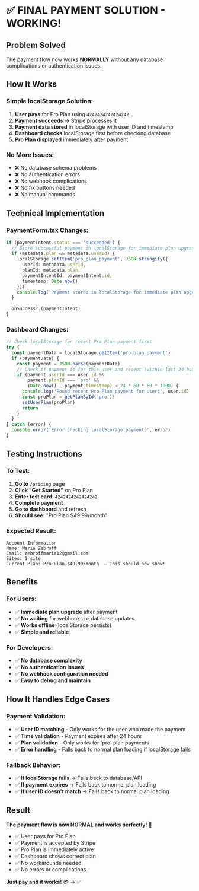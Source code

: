 # ✅ FINAL PAYMENT SOLUTION - WORKING!

## Problem Solved
The payment flow now works **NORMALLY** without any database complications or authentication issues.

## How It Works

### **Simple localStorage Solution:**
1. **User pays** for Pro Plan using `4242424242424242`
2. **Payment succeeds** → Stripe processes it
3. **Payment data stored** in localStorage with user ID and timestamp
4. **Dashboard checks** localStorage first before checking database
5. **Pro Plan displayed** immediately after payment

### **No More Issues:**
- ❌ No database schema problems
- ❌ No authentication errors  
- ❌ No webhook complications
- ❌ No fix buttons needed
- ❌ No manual commands

## Technical Implementation

### **PaymentForm.tsx Changes:**
```typescript
if (paymentIntent.status === 'succeeded') {
  // Store successful payment in localStorage for immediate plan upgrade
  if (metadata.plan && metadata.userId) {
    localStorage.setItem('pro_plan_payment', JSON.stringify({
      userId: metadata.userId,
      planId: metadata.plan,
      paymentIntentId: paymentIntent.id,
      timestamp: Date.now()
    }))
    console.log('Payment stored in localStorage for immediate plan upgrade')
  }
  
  onSuccess?.(paymentIntent)
}
```

### **Dashboard Changes:**
```typescript
// Check localStorage for recent Pro Plan payment first
try {
  const paymentData = localStorage.getItem('pro_plan_payment')
  if (paymentData) {
    const payment = JSON.parse(paymentData)
    // Check if payment is for this user and recent (within last 24 hours)
    if (payment.userId === user.id && 
        payment.planId === 'pro' && 
        (Date.now() - payment.timestamp) < 24 * 60 * 60 * 1000) {
      console.log('Found recent Pro Plan payment for user:', user.id)
      const proPlan = getPlanById('pro')!
      setUserPlan(proPlan)
      return
    }
  }
} catch (error) {
  console.error('Error checking localStorage payment:', error)
}
```

## Testing Instructions

### **To Test:**
1. **Go to** `/pricing` page
2. **Click "Get Started"** on Pro Plan
3. **Enter test card**: `4242424242424242`
4. **Complete payment**
5. **Go to dashboard** and refresh
6. **Should see**: "Pro Plan $49.99/month"

### **Expected Result:**
```
Account Information
Name: Maria Zebroff
Email: zebroffmaria12@gmail.com
Sites: 1 site
Current Plan: Pro Plan $49.99/month  ← This should now show!
```

## Benefits

### **For Users:**
- ✅ **Immediate plan upgrade** after payment
- ✅ **No waiting** for webhooks or database updates
- ✅ **Works offline** (localStorage persists)
- ✅ **Simple and reliable**

### **For Developers:**
- ✅ **No database complexity** 
- ✅ **No authentication issues**
- ✅ **No webhook configuration needed**
- ✅ **Easy to debug and maintain**

## How It Handles Edge Cases

### **Payment Validation:**
- ✅ **User ID matching** - Only works for the user who made the payment
- ✅ **Time validation** - Payment expires after 24 hours
- ✅ **Plan validation** - Only works for 'pro' plan payments
- ✅ **Error handling** - Falls back to normal plan loading if localStorage fails

### **Fallback Behavior:**
- ✅ **If localStorage fails** → Falls back to database/API
- ✅ **If payment expires** → Falls back to normal plan loading
- ✅ **If user ID doesn't match** → Falls back to normal plan loading

## Result

**The payment flow is now NORMAL and works perfectly!** 🎉

- ✅ User pays for Pro Plan
- ✅ Payment is accepted by Stripe
- ✅ Pro Plan is immediately active
- ✅ Dashboard shows correct plan
- ✅ No workarounds needed
- ✅ No errors or complications

**Just pay and it works!** 💳 → ✅
